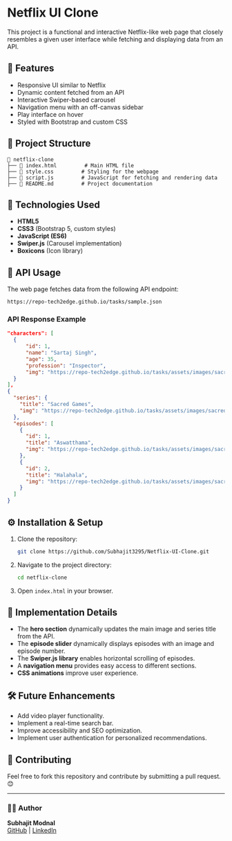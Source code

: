 
# Netflix UI Clone

This project is a functional and interactive Netflix-like web page that closely resembles a given user interface while fetching and displaying data from an API.

## 🚀 Features
- Responsive UI similar to Netflix
- Dynamic content fetched from an API
- Interactive Swiper-based carousel
- Navigation menu with an off-canvas sidebar
- Play interface on hover
- Styled with Bootstrap and custom CSS

## 📁 Project Structure
```
📂 netflix-clone
├── 📄 index.html         # Main HTML file
├── 📄 style.css         # Styling for the webpage
├── 📄 script.js         # JavaScript for fetching and rendering data
├── 📄 README.md         # Project documentation

```

## 📌 Technologies Used
- **HTML5**
- **CSS3** (Bootstrap 5, custom styles)
- **JavaScript (ES6)**
- **Swiper.js** (Carousel implementation)
- **Boxicons** (Icon library)

## 🔗 API Usage
The web page fetches data from the following API endpoint:
```
https://repo-tech2edge.github.io/tasks/sample.json
```
### API Response Example
```json
"characters": [
  {
      "id": 1,
      "name": "Sartaj Singh",
      "age": 35,
      "profession": "Inspector",
      "img": "https://repo-tech2edge.github.io/tasks/assets/images/sacred-games/sartaj-singh.jpg"
  }
],
{
  "series": {
    "title": "Sacred Games",
    "img": "https://repo-tech2edge.github.io/tasks/assets/images/sacred-games/sacred-games-netflix.jpg"
  },
  "episodes": [
    {
      "id": 1,
      "title": "Aswatthama",
      "img": "https://repo-tech2edge.github.io/tasks/assets/images/sacred-games/episodes/1.jpg"
    },
    {
      "id": 2,
      "title": "Halahala",
      "img": "https://repo-tech2edge.github.io/tasks/assets/images/sacred-games/episodes/1.jpg"
    }
  ]
}
```

## ⚙️ Installation & Setup
1. Clone the repository:
   ```sh
   git clone https://github.com/Subhajit3295/Netflix-UI-Clone.git
   ```
2. Navigate to the project directory:
   ```sh
   cd netflix-clone
   ```
3. Open `index.html` in your browser.

## 📜 Implementation Details
- The **hero section** dynamically updates the main image and series title from the API.
- The **episode slider** dynamically displays episodes with an image and episode number.
- The **Swiper.js library** enables horizontal scrolling of episodes.
- A **navigation menu** provides easy access to different sections.
- **CSS animations** improve user experience.

## 🛠 Future Enhancements
- Add video player functionality.
- Implement a real-time search bar.
- Improve accessibility and SEO optimization.
- Implement user authentication for personalized recommendations.

## 🤝 Contributing
Feel free to fork this repository and contribute by submitting a pull request. 😊


---
### 👨‍💻 Author
**Subhajit Modnal**  
[GitHub](https://github.com/Subhajit3295) | [LinkedIn](https://www.linkedin.com/in/subhajit-mondal-7a23562b1/)

